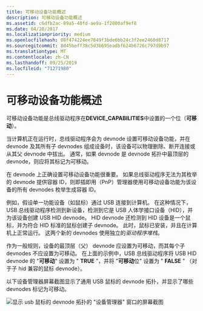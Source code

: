 ```yaml
---
title: 可移动设备功能概述
description: 可移动设备功能概述
ms.assetid: c6dfb2ac-89a5-40fd-ae9a-1f2800af9ef8
ms.date: 04/20/2017
ms.localizationpriority: medium
ms.openlocfilehash: 08f474224ee7849f3bde6bb24c3f2ee2460d8717
ms.sourcegitcommit: 8d45beff38c5d3b695eadbf624b6726c797d9b97
ms.translationtype: MT
ms.contentlocale: zh-CN
ms.lasthandoff: 09/25/2019
ms.locfileid: "71271980"
---
```

# <a name="overview-of-the-removable-device-capability"></a>可移动设备功能概述


可移动设备功能是总线驱动程序在**DEVICE_CAPABILITIES**中设置的一个位（**可移动**）。

当计算机正在运行时，总线驱动程序会为 devnode 设置可移动设备功能，并在 devnode 及其所有子 devnodes 组成设备时，该设备可以物理删除、断开连接或从其父 devnode 中拔出。 通常，如果 devnode 是 devnode 拓扑中最顶层的 devnode，则应将其标记为可移动。

在 devnode 上正确设置可移动设备功能很重要。 如果总线驱动程序无法为其枚举的 devnode 提供容器 ID，则即插即用（PnP）管理器使用可移动设备功能为该设备的所有 devnodes 枚举生成容器 ID。

例如，假设单一功能设备（如鼠标）通过 USB 连接到计算机。 在这种情况下，USB 总线驱动程序检测到新设备，检测到它是 USB 人体学接口设备（HID），并为该设备创建 USB HID devnode。 HID devnode 还检测到 HID 设备是一个鼠标，并为符合 HID 标准的鼠标创建子 devnode。 此时，鼠标已安装，并且在计算机上正常运行。 这两个新的 devnodes 使用独立的*驱动程序堆栈*。

作为一般规则，设备的最顶层（父） devnode 应设置为可移动，而其每个子 devnodes 不应设置为可移动。 在上面的示例中，USB 总线驱动程序将 USB HID devnode 的 "**可移动**" 设置为 " **TRUE** "，并将 "**可移动**位" 设置为 " **FALSE** " （对于子 hid 兼容的鼠标 devnode）。

以下设备管理器屏幕截图显示了通用 USB 鼠标的 devnode 拓扑，并显示了哪些 devnodes 标记为可移动。

![显示 usb 鼠标的 devnode 拓扑的 "设备管理器" 窗口的屏幕截图](images/containerid-2.png)

 

 





